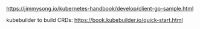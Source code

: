https://jimmysong.io/kubernetes-handbook/develop/client-go-sample.html

kubebuilder to build CRDs: https://book.kubebuilder.io/quick-start.html